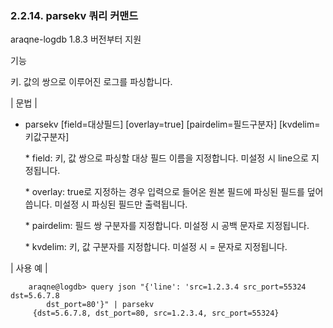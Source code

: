 ### 2.2.14. parsekv 쿼리 커맨드


araqne-logdb 1.8.3 버전부터 지원

기능

키. 값의 쌍으로 이루어진 로그를 파싱합니다.

\| 문법 \|

* parsekv [field=대상필드] [overlay=true] [pairdelim=필드구분자] [kvdelim=키값구분자]

    \* field: 키, 값 쌍으로 파싱할 대상 필드 이름을 지정합니다. 미설정 시 line으로 지정됩니다.
    
    \* overlay: true로 지정하는 경우 입력으로 들어온 원본 필드에 파싱된 필드를 덮어씁니다. 미설정 시 파싱된 필드만 출력됩니다.
    
    \* pairdelim: 필드 쌍 구분자를 지정합니다. 미설정 시 공백 문자로 지정됩니다.
    
    \* kvdelim: 키, 값 구분자를 지정합니다. 미설정 시 = 문자로 지정됩니다.

\| 사용 예 \|

~~~
    araqne@logdb> query json "{'line': 'src=1.2.3.4 src_port=55324 dst=5.6.7.8 
        dst_port=80'}" | parsekv
     {dst=5.6.7.8, dst_port=80, src=1.2.3.4, src_port=55324}
~~~


